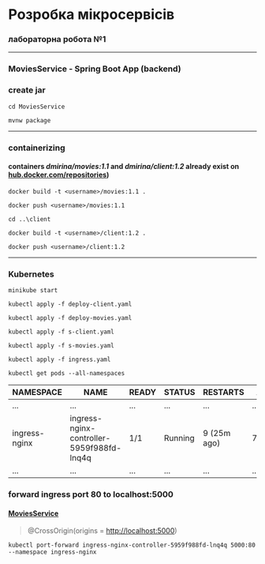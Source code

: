 # Розробка мікросервісів
### лабораторна робота №1

---

### MoviesService - Spring Boot App (backend)
### create jar

```
cd MoviesService
```

```
mvnw package  
```

---

### containerizing
#### containers _dmirina/movies:1.1_ and _dmirina/client:1.2_ already exist on [hub.docker.com/repositories](http:/hub.docker.com/repositories "hub.docker.com/repositories"))

```
docker build -t <username>/movies:1.1 .
```

```
docker push <username>/movies:1.1
```

```
cd ..\client
```

```
docker build -t <username>/client:1.2 .
```

```
docker push <username>/client:1.2
```

---

### Kubernetes

```
minikube start
```

```
kubectl apply -f deploy-client.yaml
```

```
kubectl apply -f deploy-movies.yaml
```

```
kubectl apply -f s-client.yaml
```

```
kubectl apply -f s-movies.yaml
```

```
kubectl apply -f ingress.yaml
```

```
kubectl get pods --all-namespaces
```

|NAMESPACE|NAME|READY|STATUS|RESTARTS|AGE|
|----|----|----|----|----|----|
|...|...|...|...|...|...|
|ingress-nginx|ingress-nginx-controller-5959f988fd-lnq4q|1/1|Running|9 (25m ago)|7d19h|
|...|...|...|...|...|...|



### forward ingress port 80 to localhost:5000 
#### [MoviesService](https://github.com/DmIrina/5-MD-lab1/blob/main/MoviesService/src/main/java/com/example/moviesservice/MovieController.java "MoviesService")
> @CrossOrigin(origins = [http://localhost:5000](http://localhost:5000 "localhost"))


```
kubectl port-forward ingress-nginx-controller-5959f988fd-lnq4q 5000:80 --namespace ingress-nginx
```
